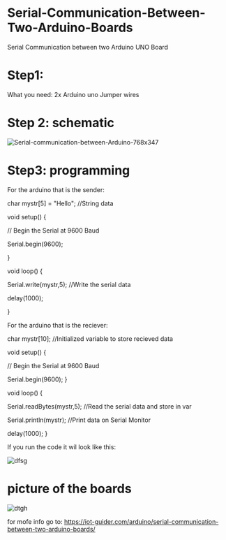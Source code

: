 # Serial-Communication-Between-Two-Arduino-Boards
Serial Communication between two Arduino UNO Board

# Step1:
What you need:
2x Arduino uno
Jumper wires

# Step 2: schematic
![Serial-communication-between-Arduino-768x347](https://user-images.githubusercontent.com/61006702/77056709-1932d880-69d3-11ea-9c86-a5f99c9396e0.png)

# Step3: programming

For the arduino that is the sender:



char mystr[5] = "Hello"; //String data


void setup() {

  // Begin the Serial at 9600 Baud
  
  Serial.begin(9600);
  
}

void loop() {

  Serial.write(mystr,5); //Write the serial data
  
  delay(1000);
  
}

For the arduino that is the reciever:



char mystr[10]; //Initialized variable to store recieved data

void setup() {

  // Begin the Serial at 9600 Baud
  
  Serial.begin(9600);
}

void loop() {

  Serial.readBytes(mystr,5); //Read the serial data and store in var
  
  Serial.println(mystr); //Print data on Serial Monitor

  delay(1000);
}

If you run the code it wil look like this: 

![dfsg](https://user-images.githubusercontent.com/61006702/77056929-7595f800-69d3-11ea-9406-3d918c3a53cc.png)

# picture of the boards
![dtgh](https://user-images.githubusercontent.com/61006702/77057149-cefe2700-69d3-11ea-86fc-49622920e7b3.jpg)

for mofe info go to: https://iot-guider.com/arduino/serial-communication-between-two-arduino-boards/
